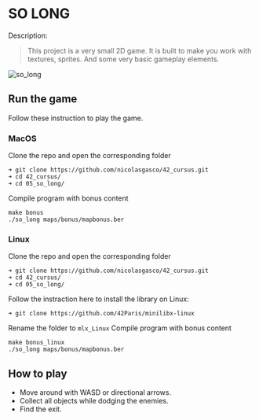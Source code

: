 # SO LONG

Description:
> This project is a very small 2D game. It is built to make you work with textures, sprites. And some very basic gameplay elements.

![so_long](https://user-images.githubusercontent.com/73175085/185759259-7e8af986-6fc9-451f-8f1e-d14fb876d312.gif)

## Run the game

Follow these instruction to play the game.
### MacOS
Clone the repo and open the corresponding folder
```
➜ git clone https://github.com/nicolasgasco/42_cursus.git
➜ cd 42_cursus/
➜ cd 05_so_long/
```
Compile program with bonus content
```
make bonus
./so_long maps/bonus/mapbonus.ber
```

### Linux
Clone the repo and open the corresponding folder
```
➜ git clone https://github.com/nicolasgasco/42_cursus.git
➜ cd 42_cursus/
➜ cd 05_so_long/
```
Follow the instraction here to install the library on Linux:
```
➜ git clone https://github.com/42Paris/minilibx-linux
```
Rename the folder to `mlx_Linux` 
Compile program with bonus content
```
make bonus_linux
./so_long maps/bonus/mapbonus.ber
```

## How to play
+ Move around with WASD or directional arrows.
+ Collect all objects while dodging the enemies.
+ Find the exit.
